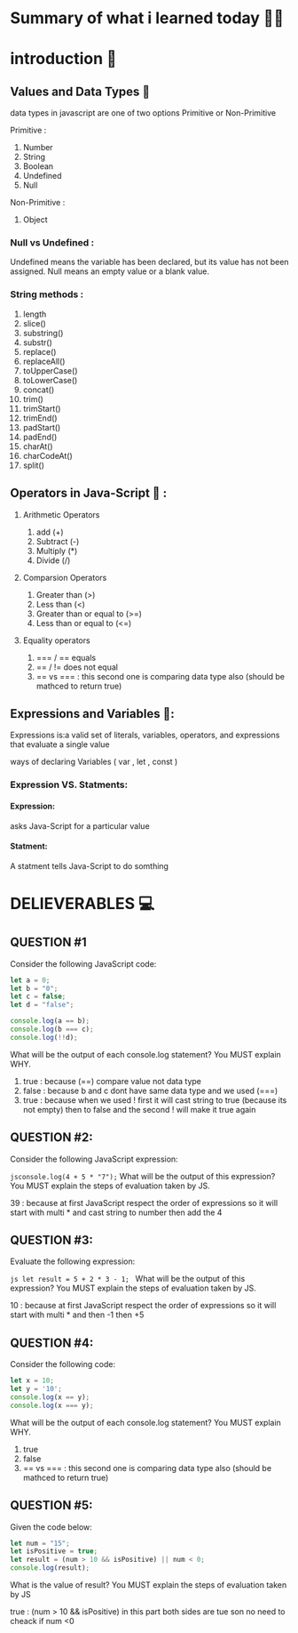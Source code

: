 # Summary of what i learned today 🧑‍🏫

# introduction 📢

## Values and Data Types 🚩
data types in javascript are one of two options Primitive  or Non-Primitive 

Primitive :
1. Number
2. String
3. Boolean
4. Undefined
5. Null

Non-Primitive :
1. Object

### Null vs Undefined :
Undefined means the variable has been declared, but its value has not been assigned. Null means an empty value or a blank value.


### String methods :

1. length
2. slice()
3. substring()
4. substr()
5. replace()
6. replaceAll()
7. toUpperCase()
8. toLowerCase()
9. concat()
10. trim()
11. trimStart()
12. trimEnd()
13. padStart()
14. padEnd()
15. charAt()
16. charCodeAt()
17. split()


## Operators in Java-Script 🚩 :

1. Arithmetic Operators
   1. add (+)
   2. Subtract (-)
   3. Multiply (*)
   4. Divide (/)

2. Comparsion Operators
   1. Greater than (>)
   2. Less than (<)
   3. Greater than or equal to (>=)
   4. Less than or equal to (<=)

3. Equality operators
   1. === / == equals
   2. == / != does not equal
   3. == vs === : this second one is comparing data type also (should be mathced to return true)

## Expressions and Variables 🚩:

Expressions is:a valid set of literals, variables, operators, and expressions that evaluate a single value

ways of declaring Variables ( var , let , const )

### Expression VS. Statments: 
   #### Expression:
   asks Java-Script for a particular value
   #### Statment:
   A statment tells Java-Script to do somthing



# DELIEVERABLES	💻


## QUESTION #1
Consider the following JavaScript code:
```js
let a = 0;
let b = "0";
let c = false;
let d = "false";

console.log(a == b);
console.log(b === c);
console.log(!!d);
```
What will be the output of each console.log statement? You MUST explain WHY.

1. true : because (==) compare value not data type 
2. false : because b and c dont have same data type and we used (===)
3. true : because when we used ! first it will cast string to true (because its not empty) then to false and the second ! will make it true again 

## QUESTION #2:
Consider the following JavaScript expression:

```jsconsole.log(4 + 5 * "7");```
What will be the output of this expression? You MUST explain the steps of evaluation taken by JS.

39 : because at first JavaScript respect the order of expressions so it will start with multi * and cast string to number then add the 4

## QUESTION #3:
Evaluate the following expression:

```js let result = 5 + 2 * 3 - 1; ```
What will be the output of this expression? You MUST explain the steps of evaluation taken by JS.

10 : because at first JavaScript respect the order of expressions so it will start with multi * and then -1 then +5

## QUESTION #4:
Consider the following code:
```js
let x = 10;
let y = '10';
console.log(x == y);
console.log(x === y);
```
What will be the output of each console.log statement? You MUST explain WHY.

1. true
2. false
3. == vs === : this second one is comparing data type also (should be mathced to return true)
   
## QUESTION #5:
Given the code below:
```js
let num = "15";
let isPositive = true;
let result = (num > 10 && isPositive) || num < 0;
console.log(result);
```
What is the value of result? You MUST explain the steps of evaluation taken by JS

true : (num > 10 && isPositive) in this part both sides are tue son no need to cheack if num <0
